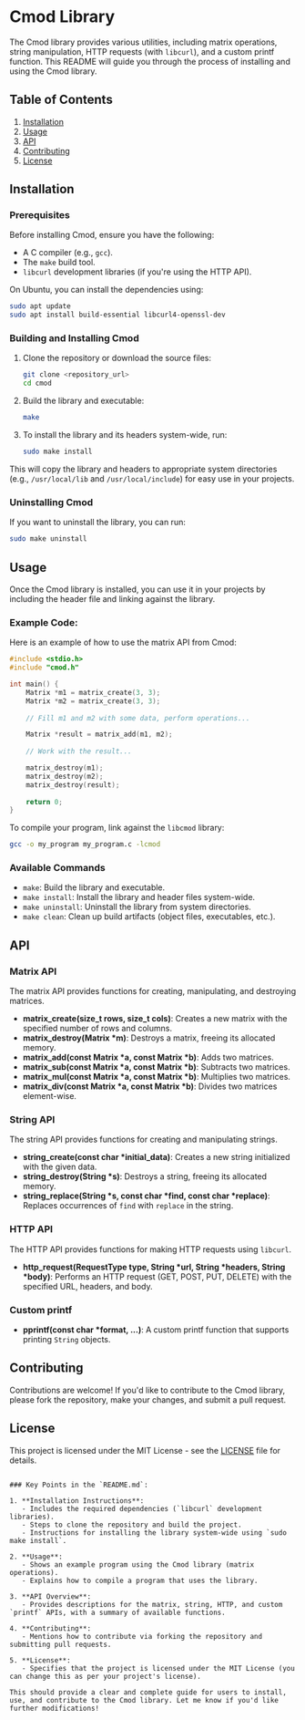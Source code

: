 # Cmod Library

The Cmod library provides various utilities, including matrix operations, string manipulation, HTTP requests (with `libcurl`), and a custom printf function. This README will guide you through the process of installing and using the Cmod library.

## Table of Contents

1. [Installation](#installation)
2. [Usage](#usage)
3. [API](#api)
4. [Contributing](#contributing)
5. [License](#license)

## Installation

### Prerequisites

Before installing Cmod, ensure you have the following:

- A C compiler (e.g., `gcc`).
- The `make` build tool.
- `libcurl` development libraries (if you're using the HTTP API).

On Ubuntu, you can install the dependencies using:

```bash
sudo apt update
sudo apt install build-essential libcurl4-openssl-dev
```

### Building and Installing Cmod

1. Clone the repository or download the source files:

    ```bash
    git clone <repository_url>
    cd cmod
    ```

2. Build the library and executable:

    ```bash
    make
    ```

3. To install the library and its headers system-wide, run:

    ```bash
    sudo make install
    ```

This will copy the library and headers to appropriate system directories (e.g., `/usr/local/lib` and `/usr/local/include`) for easy use in your projects.

### Uninstalling Cmod

If you want to uninstall the library, you can run:

```bash
sudo make uninstall
```

## Usage

Once the Cmod library is installed, you can use it in your projects by including the header file and linking against the library.

### Example Code:

Here is an example of how to use the matrix API from Cmod:

```c
#include <stdio.h>
#include "cmod.h"

int main() {
    Matrix *m1 = matrix_create(3, 3);
    Matrix *m2 = matrix_create(3, 3);
    
    // Fill m1 and m2 with some data, perform operations...

    Matrix *result = matrix_add(m1, m2);
    
    // Work with the result...

    matrix_destroy(m1);
    matrix_destroy(m2);
    matrix_destroy(result);
    
    return 0;
}
```

To compile your program, link against the `libcmod` library:

```bash
gcc -o my_program my_program.c -lcmod
```

### Available Commands

- `make`: Build the library and executable.
- `make install`: Install the library and header files system-wide.
- `make uninstall`: Uninstall the library from system directories.
- `make clean`: Clean up build artifacts (object files, executables, etc.).

## API

### Matrix API

The matrix API provides functions for creating, manipulating, and destroying matrices.

- **matrix_create(size_t rows, size_t cols)**: Creates a new matrix with the specified number of rows and columns.
- **matrix_destroy(Matrix *m)**: Destroys a matrix, freeing its allocated memory.
- **matrix_add(const Matrix *a, const Matrix *b)**: Adds two matrices.
- **matrix_sub(const Matrix *a, const Matrix *b)**: Subtracts two matrices.
- **matrix_mul(const Matrix *a, const Matrix *b)**: Multiplies two matrices.
- **matrix_div(const Matrix *a, const Matrix *b)**: Divides two matrices element-wise.

### String API

The string API provides functions for creating and manipulating strings.

- **string_create(const char *initial_data)**: Creates a new string initialized with the given data.
- **string_destroy(String *s)**: Destroys a string, freeing its allocated memory.
- **string_replace(String *s, const char *find, const char *replace)**: Replaces occurrences of `find` with `replace` in the string.

### HTTP API

The HTTP API provides functions for making HTTP requests using `libcurl`.

- **http_request(RequestType type, String *url, String *headers, String *body)**: Performs an HTTP request (GET, POST, PUT, DELETE) with the specified URL, headers, and body.

### Custom printf

- **pprintf(const char *format, ...)**: A custom printf function that supports printing `String` objects.

## Contributing

Contributions are welcome! If you'd like to contribute to the Cmod library, please fork the repository, make your changes, and submit a pull request.

## License

This project is licensed under the MIT License - see the [LICENSE](LICENSE) file for details.
```

### Key Points in the `README.md`:

1. **Installation Instructions**:
   - Includes the required dependencies (`libcurl` development libraries).
   - Steps to clone the repository and build the project.
   - Instructions for installing the library system-wide using `sudo make install`.

2. **Usage**:
   - Shows an example program using the Cmod library (matrix operations).
   - Explains how to compile a program that uses the library.

3. **API Overview**:
   - Provides descriptions for the matrix, string, HTTP, and custom `printf` APIs, with a summary of available functions.

4. **Contributing**:
   - Mentions how to contribute via forking the repository and submitting pull requests.

5. **License**:
   - Specifies that the project is licensed under the MIT License (you can change this as per your project's license).

This should provide a clear and complete guide for users to install, use, and contribute to the Cmod library. Let me know if you'd like further modifications!
